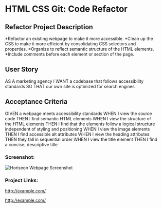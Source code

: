 # HTML CSS Git: Code Refactor

## Refactor Project Description
*Refactor an existing webpage to make it more accessible. 
*Clean up the CSS to make it more efficient by consolidating CSS selectors and properties.
*Organize to reflect semantic structure of the HTML elements.
*Include comments before each element or section of the page. 

## User Story
AS A marketing agency
I WANT a codebase that follows accessibility standards
SO THAT our own site is optimized for search engines

## Acceptance Criteria
GIVEN a webpage meets accessibility standards
WHEN I view the source code
THEN I find semantic HTML elements
WHEN I view the structure of the HTML elements
THEN I find that the elements follow a logical structure independent of styling and positioning
WHEN I view the image elements
THEN I find accessible alt attributes
WHEN I view the heading attributes
THEN they fall in sequential order
WHEN I view the title element
THEN I find a concise, descriptive title

### Screenshot:
![Horiseon Webpage Screenshot](./assets/images/Refactor-Screenshot.png "Horiseon Webpage Screenshot")

### Project Links:
<http://example.com/>

<http://example.com/>






